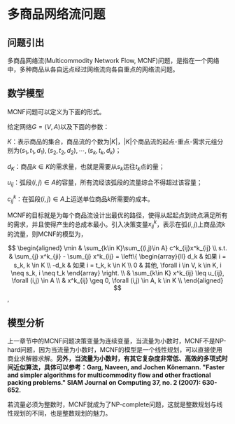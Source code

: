 # 多商品网络流问题



## 问题引出

多商品网络流(Multicommodity Network Flow, MCNF)问题，是指在一个网络中，多种商品从各自远点经过网络流向各自重点的网络流问题。

## 数学模型

MCNF问题可以定义为下面的形式。

给定网络$G=(V,A)$以及下面的参数：

$K$：表示商品的集合，商品流的个数为$|K|$，$|K|$个商品流的起点-重点-需求元组分别为$(s_1,t_1,d_1),(s_2,t_2,d_2),\cdots,(s_k,t_k,d_k)$；

$d_K$：商品$k \in K$的需求量，也就是需要从$s_k$运往$t_k$点的量；

$u_{ij}$：弧段$(i,j) \in A$的容量，所有流经该弧段的流量综合不得超过该容量；

$c^k_{ij}$：在弧段$(i,j) \in A$上运送单位商品$k$所需要的成本。

MCNF的目标就是为每个商品流设计出最优的路径，使得从起起点到终点满足所有的需求，并且使得产生的总成本最小。引入决策变量$x^k_{ij}$，表示在弧$(i,j)$上商品流$k$的流量，则MCNF的模型为，

$$
\begin{aligned}
\min & \sum_{k\in K}\sum_{(i,j)\in A} c^k_{ij}x^k_{ij} \\
    s.t. &  \sum_{j} x^k_{ji} - \sum_{j} x^k_{ij} = \left\{ 
        \begin{array}{ll} 
        d_k & 如果 i = s_k, k \in K \\ 
        -d_k & 如果 i = t_k, k \in K \\ 
        0 & 其他, \forall i \in V, k \in K, i \neq s_k, i \neq t_k
        \end{array} 
        \right. \\
        & \sum_{k\in K} x^k_{ij} \leq u_{ij}, \forall (i,j) \in A \\
        & x^k_{ij} \geq 0, \forall (i,j) \in A,  k \in K \\
\end{aligned}
$$,


## 模型分析

上一章节中的MCNF问题决策变量为连续变量，当流量为小数时，MCNF不是NP-hard问题，因为当流量为小数时，MCNF的模型是一个线性规划，可以直接使用商业求解器求解。**另外，当流量为小数时，有其它复杂度非常低、高效的多项式时间近似算法，具体可以参考：Garg, Naveen, and Jochen Könemann. "Faster and simpler algorithms for multicommodity flow and other fractional packing problems." SIAM Journal on Computing 37, no. 2 (2007): 630-652.**

若流量必须为整数时，MCNF就成为了NP-complete问题，这就是整数规划与线性规划的不同，也是整数规划的魅力。